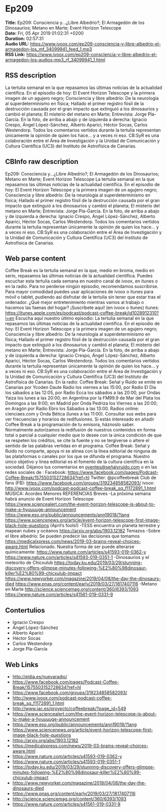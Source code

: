 # Ep209  
**Title:** Ep209: Consciencia y...¿Libre Albedrío?; El Armagedón de los Dinosaurios; Metano en Marte; Event Horizon Telescope  
**Date:** Fri, 05 Apr 2019 01:02:31 +0200  
**Duration:** 02:57:31  
**Audio URL:** https://www.ivoox.com/ep209-consciencia-y-libre-albedrio-el-armagedon-los_mf_34099941_feed_1.mp3  
**RSS Link:** https://www.ivoox.com/ep209-consciencia-y-libre-albedrio-el-armagedon-los-audios-mp3_rf_34099941_1.html  

## RSS description
La tertulia semanal en la que repasamos las últimas noticias de la actualidad científica. En el episodio de hoy: El Event Horizon Telescope y la primera imagen de un agujero negro; Consciencia y libre albedrío: De la neurología al superdeterminismo en física; Hallado el primer registro fósil de la destrucción causada por el gran impacto que extinguió a los dinosaurios y cambió el planeta; El misterio del metano en Marte; Entrevista: Jorge Pla-García. En la foto, de arriba a abajo y de izquierda a derecha: Ignacio Crespo, Ángel López-Sánchez, Alberto Aparici, Héctor Socas, Carlos Westendorp. Todos los comentarios vertidos durante la tertulia representan únicamente la opinión de quien los hace… y a veces ni eso. CB:SyR es una colaboración entre el Área de Investigación y la Unidad de Comunicación y Cultura Científica (UC3) del Instituto de Astrofísica de Canarias.

## CBInfo raw description
Ep209: Consciencia y...¿Libre Albedrío?; El Armagedón de los Dinosaurios; Metano en Marte; Event Horizon Telescope
La tertulia semanal en la que repasamos las últimas noticias de la actualidad científica. En el episodio de hoy: El Event Horizon Telescope y la primera imagen de un agujero negro; Consciencia y libre albedrío: De la neurología al superdeterminismo en física; Hallado el primer registro fósil de la destrucción causada por el gran impacto que extinguió a los dinosaurios y cambió el planeta; El misterio del metano en Marte; Entrevista: Jorge Pla-García. En la foto, de arriba a abajo y de izquierda a derecha: Ignacio Crespo, Ángel López-Sánchez, Alberto Aparici, Héctor Socas, Carlos Westendorp. Todos los comentarios vertidos durante la tertulia representan únicamente la opinión de quien los hace… y a veces ni eso. CB:SyR es una colaboración entre el Área de Investigación y la Unidad de Comunicación y Cultura Científica (UC3) del Instituto de Astrofísica de Canarias.


## Web parse content
Coffee Break es la tertulia semanal en la que, medio en broma, medio en serio, repasamos las últimas noticias de la actualidad científica. Puedes escuchar esta tertulia cada semana en nuestro canal de ivoox, en itunes o en la radio. Para no perderse ningún episodio, recomendamos suscribirse. Para mayor comodidad puedes usar aplicaciones de ivoox o itunes para móvil o tablet, pudiendo así disfrutar de la tertulia sin tener que estar tras el ordenador. ¿Qué mejor entretenimiento mientras vamos al trabajo o hacemos las faenas del hogar? ¡Suscríbete aquí! (en ivoox o itunes) itunes: https://itunes.apple.com/es/podcast/podcast-coffee-break/id1028912310?l=en Escucha aquí nuestro último episodio: La tertulia semanal en la que repasamos las últimas noticias de la actualidad científica. En el episodio de hoy: El Event Horizon Telescope y la primera imagen de un agujero negro; Consciencia y libre albedrío: De la neurología al superdeterminismo en física; Hallado el primer registro fósil de la destrucción causada por el gran impacto que extinguió a los dinosaurios y cambió el planeta; El misterio del metano en Marte; Entrevista: Jorge Pla-García. En la foto, de arriba a abajo y de izquierda a derecha: Ignacio Crespo, Ángel López-Sánchez, Alberto Aparici, Héctor Socas, Carlos Westendorp. Todos los comentarios vertidos durante la tertulia representan únicamente la opinión de quien los hace… y a veces ni eso. CB:SyR es una colaboración entre el Área de Investigación y la Unidad de Comunicación y Cultura Científica (UC3) del Instituto de Astrofísica de Canarias. En la radio: Coffee Break: Señal y Ruido se emite en Canarias por Ycoden Daute Radio los viernes a las 15:00, por Radio El Día los sábados a las 12:05, por Radio Ecca los sábados a las 20:00, por Ondas Yaiza los lunes a las 20:00; en Argentina por la FM99.9 de Mar del Plata los Domingos a las 9:00; en Madrid por Onda Pedriza los Viernes a las 20:00; en Aragón por Radio Ebro los Sábados a las 13:00. Radios online: cienciaes.com y Onda Bética (lunes a las 11:00). Consultar sus webs para ver frecuencias y horarios de redifusiones. Si estás interesado en añadir Coffee Break a la programación de tu emisora, háznoslo saber. Normalmente autorizamos la redifusión de nuestros contenidos en forma total o parcial a cualquier medio que lo desee con la única condición de que se respeten los créditos, se cite la fuente y no se tergiverse o altere el sentido de las palabras vertidas en el programa. Coffee Break: Señal y Ruido no comparte, apoya ni se alinea con la línea editorial de ninguna de las plataformas o canales por los que se difunda el programa. Nuestro único objetivo y línea editorial es el fomento de la cultura científica en la sociedad. Déjanos tus comentarios en oyentes@señalyruido.com o en las redes sociales de : Facebook: https://www.facebook.com/pages/Podcast-Coffee-Break/1575503152728634?ref=hl Twitter: @pcoffeebreak Club de fans (FB): https://www.facebook.com/groups/319234858582093/ ivoox: http://www.ivoox.com/podcast-podcast-coffee-break_sq_f1172891_1.html MÚSICA: Acordes Menores REFERENCIAS Breves -La próxima semana habrá anuncio de Event Horizon Telescope https://www.sciencealert.com/the-event-horizon-telescope-is-about-to-make-a-hyuuuuge-announcement https://www.eso.org/public/announcements/ann19018/?lang https://www.sciencenews.org/article/event-horizon-telescope-first-image-black-hole-questions (April’s fools!) -TESS encuentra un planeta terrestre y mapean nubes y océanos https://arxiv.org/abs/1903.12182 Temazos -Sobre el libre albedrío: Se pueden predecir las decisiones que tomamos https://medicalxpress.com/news/2019-03-brains-reveal-choices-aware.html Relacionado. Nuestra forma de ser puede alterarse químicamente: https://www.nature.com/articles/s41593-019-0362-y https://www.nature.com/articles/s41593-019-0351-1 -Dinosaurios y el meteorito de Chicxulub https://today.ku.edu/2019/03/29/stunning-discovery-offers-glimpse-minutes-following-%E2%80%98dinosaur-killer%E2%80%99-chicxulub-impact https://www.newyorker.com/magazine/2019/04/08/the-day-the-dinosaurs-died https://www.pnas.org/content/early/2019/03/27/1817407116 -Metano en Marte http://science.sciencemag.org/content/360/6393/1093 https://www.nature.com/articles/s41561-019-0331-9

## Contertulios
- Ignacio Crespo
- Ángel López-Sánchez
- Alberto Aparici
- Héctor Socas
- Carlos Westendorp
- Jorge Pla-García
## Web Links
- http://eldia.es/nuevaradio/
- https://www.facebook.com/pages/Podcast-Coffee-Break/1575503152728634?ref=hl
- https://www.facebook.com/groups/319234858582093/
- http://www.ivoox.com/podcast-podcast-coffee-break_sq_f1172891_1.html
- http://www.iac.es/proyecto/coffeebreak/?page_id=549
- https://www.sciencealert.com/the-event-horizon-telescope-is-about-to-make-a-hyuuuuge-announcement
- https://www.eso.org/public/announcements/ann19018/?lang
- https://www.sciencenews.org/article/event-horizon-telescope-first-image-black-hole-questions
- https://arxiv.org/abs/1903.12182
- https://medicalxpress.com/news/2019-03-brains-reveal-choices-aware.html
- https://www.nature.com/articles/s41593-019-0362-y
- https://www.nature.com/articles/s41593-019-0351-1
- https://today.ku.edu/2019/03/29/stunning-discovery-offers-glimpse-minutes-following-%E2%80%98dinosaur-killer%E2%80%99-chicxulub-impact
- https://www.newyorker.com/magazine/2019/04/08/the-day-the-dinosaurs-died
- https://www.pnas.org/content/early/2019/03/27/1817407116
- http://science.sciencemag.org/content/360/6393/1093
- https://www.nature.com/articles/s41561-019-0331-9